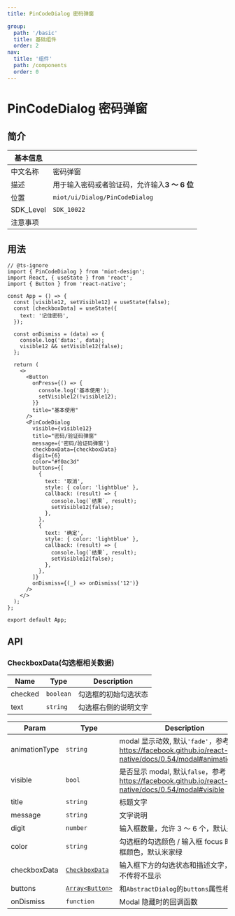 ```yaml
---
title: PinCodeDialog 密码弹窗

group:
  path: '/basic'
  title: 基础组件
  order: 2
nav:
  title: '组件'
  path: /components
  order: 0
---
```


# PinCodeDialog 密码弹窗

## 简介

| 基本信息  |                                               |
| --------- | --------------------------------------------- |
| 中文名称  | 密码弹窗                                      |
| 描述      | 用于输入密码或者验证码，允许输入**3 ～ 6 位** |
| 位置      | `miot/ui/Dialog/PinCodeDialog`                |
| SDK_Level | `SDK_10022`                                   |
| 注意事项  |                                               |

## 用法

```tsx
// @ts-ignore
import { PinCodeDialog } from 'miot-design';
import React, { useState } from 'react';
import { Button } from 'react-native';

const App = () => {
  const [visible12, setVisible12] = useState(false);
  const [checkboxData] = useState({
    text: '记住密码',
  });

  const onDismiss = (data) => {
    console.log('data:', data);
    visible12 && setVisible12(false);
  };

  return (
    <>
      <Button
        onPress={() => {
          console.log('基本使用');
          setVisible12(!visible12);
        }}
        title="基本使用"
      />
      <PinCodeDialog
        visible={visible12}
        title="密码/验证码弹窗"
        message={'密码/验证码弹窗'}
        checkboxData={checkboxData}
        digit={6}
        color="#f0ac3d"
        buttons={[
          {
            text: '取消',
            style: { color: 'lightblue' },
            callback: (result) => {
              console.log(`结果`, result);
              setVisible12(false);
            },
          },
          {
            text: '确定',
            style: { color: 'lightblue' },
            callback: (result) => {
              console.log(`结果`, result);
              setVisible12(false);
            },
          },
        ]}
        onDismiss={(_) => onDismiss('12')}
      />
    </>
  );
};

export default App;
```

## API

### CheckboxData(勾选框相关数据)

| Name    | Type                 | Description          |
| ------- | -------------------- | -------------------- |
| checked | <code>boolean</code> | 勾选框的初始勾选状态 |
| text    | <code>string</code>  | 勾选框右侧的说明文字 |

| Param         | Type                                                     | Description                                                                                              |
| ------------- | -------------------------------------------------------- | -------------------------------------------------------------------------------------------------------- |
| animationType | <code>string</code>                                      | modal 显示动效, 默认`'fade'`，参考 https://facebook.github.io/react-native/docs/0.54/modal#animationtype |
| visible       | <code>bool</code>                                        | 是否显示 modal, 默认`false`，参考 https://facebook.github.io/react-native/docs/0.54/modal#visible        |
| title         | <code>string</code>                                      | 标题文字                                                                                                 |
| message       | <code>string</code>                                      | 文字说明                                                                                                 |
| digit         | <code>number</code>                                      | 输入框数量，允许 3 ～ 6 个，默认是 6 个                                                                  |
| color         | <code>string</code>                                      | 勾选框的勾选颜色 / 输入框 focus 时的边框颜色，默认米家绿                                                 |
| checkboxData  | [<code>CheckboxData</code>](#CheckboxData勾选框相关数据) | 输入框下方的勾选状态和描述文字，如果不传将不显示                                                         |
| buttons       | [<code>Array&lt;Button&gt;</code>](#button按钮)          | 和`AbstractDialog`的`buttons`属性相同                                                                    |
| onDismiss     | <code>function</code>                                    | Modal 隐藏时的回调函数                                                                                   |
